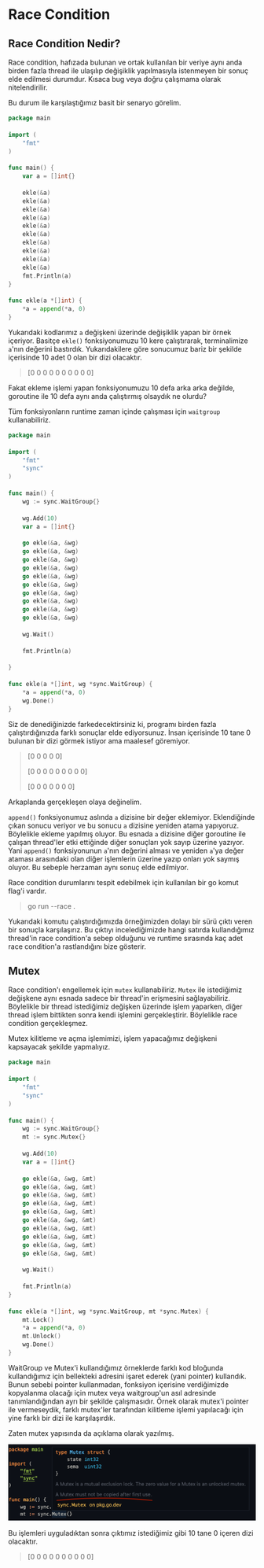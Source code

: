 # Race Condition

## Race Condition Nedir?

Race condition, hafızada bulunan ve ortak kullanılan bir veriye aynı anda birden fazla thread ile ulaşılıp değişiklik yapılmasıyla istenmeyen bir sonuç elde edilmesi durumdur. Kısaca bug veya doğru çalışmama olarak nitelendirilir.

Bu durum ile karşılaştığımız basit bir senaryo görelim.

```go
package main

import (
	"fmt"
)

func main() {
	var a = []int{}

	ekle(&a)
	ekle(&a)
	ekle(&a)
	ekle(&a)
	ekle(&a)
	ekle(&a)
	ekle(&a)
	ekle(&a)
	ekle(&a)
	ekle(&a)
	fmt.Println(a)
}

func ekle(a *[]int) {
	*a = append(*a, 0)
}
```

Yukarıdaki kodlarımız `a` değişkeni üzerinde değişiklik yapan bir örnek içeriyor. Basitçe `ekle()` fonksiyonumuzu 10 kere çalıştırarak, terminalimize `a`'nın değerini bastırdık. Yukarıdakilere göre sonucumuz bariz bir şekilde içerisinde 10 adet 0 olan bir dizi olacaktır.

> \[0 0 0 0 0 0 0 0 0 0]



Fakat ekleme işlemi yapan fonksiyonumuzu 10 defa arka arka değilde, goroutine ile 10 defa aynı anda çalıştırmış olsaydık ne olurdu?

Tüm fonksiyonların runtime zaman içinde çalışması için `waitgroup` kullanabiliriz.

```go
package main

import (
	"fmt"
	"sync"
)

func main() {
	wg := sync.WaitGroup{}

	wg.Add(10)
	var a = []int{}

	go ekle(&a, &wg)
	go ekle(&a, &wg)
	go ekle(&a, &wg)
	go ekle(&a, &wg)
	go ekle(&a, &wg)
	go ekle(&a, &wg)
	go ekle(&a, &wg)
	go ekle(&a, &wg)
	go ekle(&a, &wg)
	go ekle(&a, &wg)

	wg.Wait()

	fmt.Println(a)

}

func ekle(a *[]int, wg *sync.WaitGroup) {
	*a = append(*a, 0)
	wg.Done()
}
```

Siz de denediğinizde farkedecektirsiniz ki, programı birden fazla çalıştırdığınızda farklı sonuçlar elde ediyorsunuz. İnsan içerisinde 10 tane 0 bulunan bir dizi görmek istiyor ama maalesef göremiyor.

> \[0 0 0 0 0]
>
> \[0 0 0 0 0 0 0 0 0]
>
> \[0 0 0 0 0 0 0]

Arkaplanda gerçekleşen olaya değinelim.

`append()` fonksiyonumuz aslında `a` dizisine bir değer eklemiyor. Eklendiğinde çıkan sonucu veriyor ve bu sonucu `a` dizisine yeniden atama yapıyoruz. Böylelikle ekleme yapılmış oluyor. Bu esnada `a` dizisine diğer goroutine ile çalışan thread'ler etki ettiğinde diğer sonuçları yok sayıp üzerine yazıyor.  Yani `append()` fonksiyonunun `a`'nın değerini alması ve yeniden `a`'ya değer ataması arasındaki olan diğer işlemlerin üzerine yazıp onları yok saymış oluyor. Bu sebeple herzaman aynı sonuç elde edilmiyor.

Race condition durumlarını tespit edebilmek için kullanılan bir go komut flag'i vardır.

> go run --race .

Yukarıdaki komutu çalıştırdığımızda örneğimizden dolayı bir sürü çıktı veren bir sonuçla karşılaşırız. Bu çıktıyı incelediğimizde hangi satırda kullandığımız thread'in race condition'a sebep olduğunu ve runtime sırasında kaç adet race condition'a rastlandığını bize gösterir.

## Mutex

Race condition'ı engellemek için `mutex` kullanabiliriz. `Mutex` ile istediğimiz değişkene aynı esnada sadece bir thread'in erişmesini sağlayabiliriz. Böylelikle bir thread istediğimiz değişken üzerinde işlem yaparken, diğer thread işlem bittikten sonra kendi işlemini gerçekleştirir. Böylelikle race condition gerçekleşmez.

Mutex kilitleme ve açma işlemimizi, işlem yapacağımız değişkeni kapsayacak şekilde yapmalıyız.

```go
package main

import (
	"fmt"
	"sync"
)

func main() {
	wg := sync.WaitGroup{}
	mt := sync.Mutex{}

	wg.Add(10)
	var a = []int{}

	go ekle(&a, &wg, &mt)
	go ekle(&a, &wg, &mt)
	go ekle(&a, &wg, &mt)
	go ekle(&a, &wg, &mt)
	go ekle(&a, &wg, &mt)
	go ekle(&a, &wg, &mt)
	go ekle(&a, &wg, &mt)
	go ekle(&a, &wg, &mt)
	go ekle(&a, &wg, &mt)
	go ekle(&a, &wg, &mt)

	wg.Wait()

	fmt.Println(a)
}

func ekle(a *[]int, wg *sync.WaitGroup, mt *sync.Mutex) {
	mt.Lock()
	*a = append(*a, 0)
	mt.Unlock()
	wg.Done()
}
```

WaitGroup ve Mutex'i kullandığımız örneklerde farklı kod bloğunda kullandığımız için bellekteki adresini işaret ederek (yani pointer) kullandık. Bunun sebebi pointer kullanmadan, fonksiyon içerisine verdiğimizde kopyalanma olacağı için mutex veya waitgroup'un asıl adresinde tanımlandığından ayrı bir şekilde çalışmasıdır. Örnek olarak mutex'i pointer ile vermeseydik, farklı mutex'ler tarafından kilitleme işlemi yapılacağı için yine farklı bir dizi ile karşılaşırdık.

Zaten mutex yapısında da açıklama olarak yazılmış.

![](<../.gitbook/assets/Screen Shot 2022-05-10 at 01.07.15.png>)

Bu işlemleri uyguladıktan sonra çıktımız istediğimiz gibi 10 tane 0 içeren dizi olacaktır.

> \[0 0 0 0 0 0 0 0 0 0]

